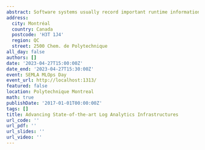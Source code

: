 ```yaml
---
abstract: Software systems usually record important runtime information in their logs. Logs help practitioners understand system runtime behaviors and diagnose field failures. As logs are usually very large in size, automated log analysis is needed to assist practitioners in their software operation and maintenance efforts. The success of adopting log analysis in practice often depends on sophisticated infrastructures. In particular, to enable fast queries and to save storage space, such infrastructure split log data into small blocks (e.g., 16KB), then index and compress each block separately. Afterwards a log parsing step converts the raw logs from unstructured text to a structured format before applying subsequent log analysis techniques. My lab specializes in the development of approaches for advancing the infractures of log analysis. In this talk, I provide an overview of some of our recent work on automated techniques of log compression and parsing.
address:
  city: Montréal
  country: Canada
  postcode: 'H3T 1J4'
  region: QC
  street: 2500 Chem. de Polytechnique
all_day: false
authors: []
date: '2023-04-27T15:00:00Z'
date_end: '2023-04-27T15:30:00Z'
event: SEMLA MLOps Day
event_url: http://localhost:1313/
featured: false
location: Polytechnique Montreal
math: true
publishDate: '2017-01-01T00:00:00Z'
tags: []
title: Advancing State-of-the-art Log Analytics Infrastructures
url_code: ''
url_pdf: ''
url_slides: ''
url_video: ''
---
```

